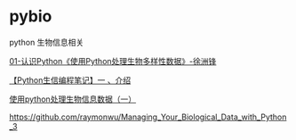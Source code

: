 # pybio
python 生物信息相关



[01-认识Python《使用Python处理生物多样性数据》-徐洲锋](https://www.bilibili.com/video/BV1MY411577t/)

[【Python生信编程笔记】一 、介绍](https://www.jianshu.com/p/c220c537c98a)

[使用python处理生物信息数据（一）](https://www.jianshu.com/p/75dae6c88bdc)


https://github.com/raymonwu/Managing_Your_Biological_Data_with_Python_3
